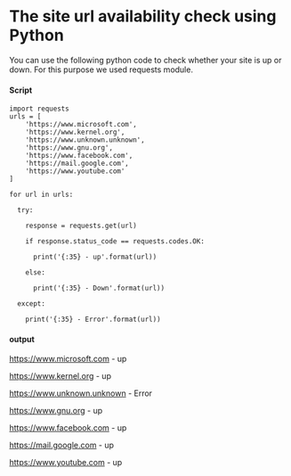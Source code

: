 # The site url availability check using Python
You can use the following python code to check whether your site is up or down. For this purpose we used requests module.
#### Script
```
import requests
urls = [
    'https://www.microsoft.com',
    'https://www.kernel.org',
    'https://www.unknown.unknown',
    'https://www.gnu.org',
    'https://www.facebook.com',
    'https://mail.google.com',
    'https://www.youtube.com'
]

for url in urls:
    
  try:
    
    response = requests.get(url)
    
    if response.status_code == requests.codes.OK:
        
      print('{:35} - up'.format(url))
    
    else:
    
      print('{:35} - Down'.format(url))
        
  except:
    
    print('{:35} - Error'.format(url))
```
#### output
https://www.microsoft.com            - up

https://www.kernel.org               - up

https://www.unknown.unknown          - Error

https://www.gnu.org                  - up

https://www.facebook.com             - up

https://mail.google.com              - up
 
https://www.youtube.com              - up
